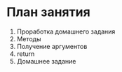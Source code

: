 # План занятия

01. Проработка домашнего задания
02. Методы
03. Получение аргументов
04. return
05. Домашнее задание